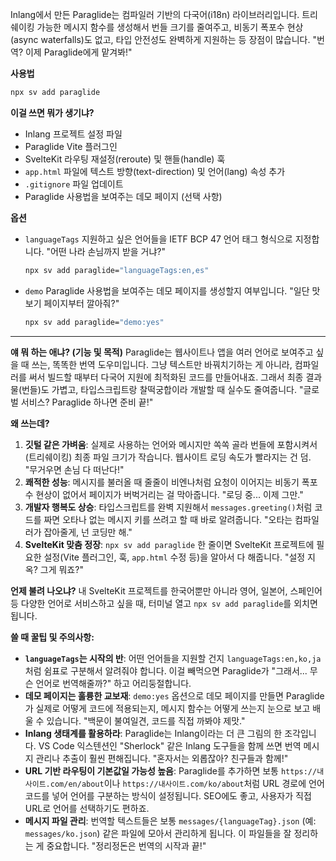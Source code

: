Inlang에서 만든 Paraglide는 컴파일러 기반의 다국어(i18n) 라이브러리입니다. 트리쉐이킹 가능한 메시지 함수를 생성해서 번들 크기를 줄여주고, 비동기 폭포수 현상(async waterfalls)도 없고, 타입 안전성도 완벽하게 지원하는 등 장점이 많습니다. "번역? 이제 Paraglide에게 맡겨봐!"

**사용법**

```bash
npx sv add paraglide
```

**이걸 쓰면 뭐가 생기냐?**

*   Inlang 프로젝트 설정 파일
*   Paraglide Vite 플러그인
*   SvelteKit 라우팅 재설정(reroute) 및 핸들(handle) 훅
*   `app.html` 파일에 텍스트 방향(text-direction) 및 언어(lang) 속성 추가
*   `.gitignore` 파일 업데이트
*   Paraglide 사용법을 보여주는 데모 페이지 (선택 사항)

**옵션**

*   `languageTags`
    지원하고 싶은 언어들을 IETF BCP 47 언어 태그 형식으로 지정합니다. "어떤 나라 손님까지 받을 거냐?"

    ```bash
    npx sv add paraglide="languageTags:en,es"
    ```

*   `demo`
    Paraglide 사용법을 보여주는 데모 페이지를 생성할지 여부입니다. "일단 맛보기 페이지부터 깔아줘?"

    ```bash
    npx sv add paraglide="demo:yes"
    ```

---

**얘 뭐 하는 애냐? (기능 및 목적)**
Paraglide는 웹사이트나 앱을 여러 언어로 보여주고 싶을 때 쓰는, 똑똑한 번역 도우미입니다. 그냥 텍스트만 바꿔치기하는 게 아니라, 컴파일러를 써서 빌드할 때부터 다국어 지원에 최적화된 코드를 만들어내죠. 그래서 최종 결과물(번들)도 가볍고, 타입스크립트랑 찰떡궁합이라 개발할 때 실수도 줄여줍니다. "글로벌 서비스? Paraglide 하나면 준비 끝!"

**왜 쓰는데?**
1.  **깃털 같은 가벼움**: 실제로 사용하는 언어와 메시지만 쏙쏙 골라 번들에 포함시켜서(트리쉐이킹) 최종 파일 크기가 작습니다. 웹사이트 로딩 속도가 빨라지는 건 덤. "무거우면 손님 다 떠난다!"
2.  **쾌적한 성능**: 메시지를 불러올 때 줄줄이 비엔나처럼 요청이 이어지는 비동기 폭포수 현상이 없어서 페이지가 버벅거리는 걸 막아줍니다. "로딩 중... 이제 그만."
3.  **개발자 행복도 상승**: 타입스크립트를 완벽 지원해서 `messages.greeting()`처럼 코드를 짜면 오타나 없는 메시지 키를 쓰려고 할 때 바로 알려줍니다. "오타는 컴파일러가 잡아줄게, 넌 코딩만 해."
4.  **SvelteKit 맞춤 정장**: `npx sv add paraglide` 한 줄이면 SvelteKit 프로젝트에 필요한 설정(Vite 플러그인, 훅, `app.html` 수정 등)을 알아서 다 해줍니다. "설정 지옥? 그게 뭐죠?"

**언제 불려 나오냐?**
내 SvelteKit 프로젝트를 한국어뿐만 아니라 영어, 일본어, 스페인어 등 다양한 언어로 서비스하고 싶을 때, 터미널 열고 `npx sv add paraglide`를 외치면 됩니다.

**쓸 때 꿀팁 및 주의사항:**
*   **`languageTags`는 시작의 반**: 어떤 언어들을 지원할 건지 `languageTags:en,ko,ja`처럼 쉼표로 구분해서 알려줘야 합니다. 이걸 빼먹으면 Paraglide가 "그래서... 무슨 언어로 번역해줄까?" 하고 어리둥절합니다.
*   **데모 페이지는 훌륭한 교보재**: `demo:yes` 옵션으로 데모 페이지를 만들면 Paraglide가 실제로 어떻게 코드에 적용되는지, 메시지 함수는 어떻게 쓰는지 눈으로 보고 배울 수 있습니다. "백문이 불여일견, 코드를 직접 까봐야 제맛."
*   **Inlang 생태계를 활용하라**: Paraglide는 Inlang이라는 더 큰 그림의 한 조각입니다. VS Code 익스텐션인 "Sherlock" 같은 Inlang 도구들을 함께 쓰면 번역 메시지 관리나 추출이 훨씬 편해집니다. "혼자서는 외롭잖아? 친구들과 함께!"
*   **URL 기반 라우팅이 기본값일 가능성 높음**: Paraglide를 추가하면 보통 `https://내사이트.com/en/about`이나 `https://내사이트.com/ko/about`처럼 URL 경로에 언어 코드를 넣어 언어를 구분하는 방식이 설정됩니다. SEO에도 좋고, 사용자가 직접 URL로 언어를 선택하기도 편하죠.
*   **메시지 파일 관리**: 번역할 텍스트들은 보통 `messages/{languageTag}.json` (예: `messages/ko.json`) 같은 파일에 모아서 관리하게 됩니다. 이 파일들을 잘 정리하는 게 중요합니다. "정리정돈은 번역의 시작과 끝!"